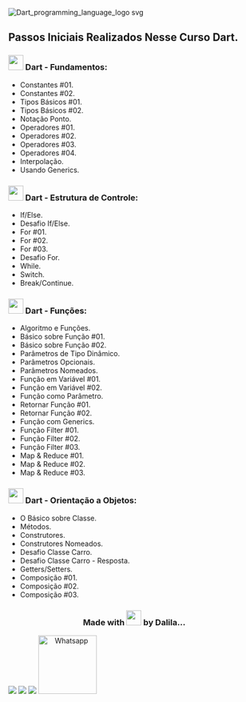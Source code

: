 ![Dart_programming_language_logo svg](https://github.com/DalilaDeveloperMobile/Fundamentos-Dart/assets/29806802/eea0f66c-2c14-442d-b7b0-dd6914e65897)
## Passos Iniciais Realizados Nesse Curso Dart.
### <img src="https://gifs.eco.br/wp-content/uploads/2021/06/gifs-de-coracao-7.gif" width="30px"> Dart - Fundamentos:
- Constantes #01.
- Constantes #02.
- Tipos Básicos #01.
- Tipos Básicos #02.
- Notação Ponto.
- Operadores #01.
- Operadores #02.
- Operadores #03.
- Operadores #04.
- Interpolação.
- Usando Generics.
### <img src="https://gifs.eco.br/wp-content/uploads/2021/06/gifs-de-coracao-7.gif" width="30px"> Dart - Estrutura de Controle:
- If/Else.
- Desafio If/Else.
- For #01.
- For #02.
- For #03.
- Desafio For.
- While.
- Switch.
- Break/Continue.
### <img src="https://gifs.eco.br/wp-content/uploads/2021/06/gifs-de-coracao-7.gif" width="30px"> Dart - Funções:
- Algoritmo e Funções.
- Básico sobre Função #01.
- Básico sobre Função #02.
- Parâmetros de Tipo Dinâmico.
- Parâmetros Opcionais.
- Parâmetros Nomeados.
- Função em Variável #01.
- Função em Variável #02.
- Função como Parâmetro.
- Retornar Função #01.
- Retornar Função #02.
- Função com Generics.
- Função Filter #01.
- Função Filter #02.
- Função Filter #03.
- Map & Reduce #01.
- Map & Reduce #02.
- Map & Reduce #03.
### <img src="https://gifs.eco.br/wp-content/uploads/2021/06/gifs-de-coracao-7.gif" width="30px"> Dart - Orientação a Objetos:
- O Básico sobre Classe.
- Métodos.
- Construtores.
- Construtores Nomeados.
- Desafio Classe Carro.
- Desafio Classe Carro - Resposta.
- Getters/Setters.
- Composição #01.
- Composição #02.
- Composição #03.

<h3 align="center"> Made with <img src="https://gifs.eco.br/wp-content/uploads/2021/06/gifs-de-coracao-7.gif" width="30px"> by Dalila...</h3>
<div align="center"  style="display: inline-block">
  <a href="https://www.linkedin.com/in/dalila-cust%C3%B3dio-046076181/" target="_blank"><img src="https://img.shields.io/badge/-LinkedIn-%230077B5?style=for-the-badge&logo=linkedin&logoColor=white" target="_blank"></a> 
  <a href = "mailto:dalila.dalila70@gmail.com"><img src="https://img.shields.io/badge/Gmail-D14836?style=for-the-badge&logo=gmail&logoColor=white" target="_blank"></a>
  <a href="https://instagram.com/dalila.dalila70" target="_blank"><img src="https://img.shields.io/badge/-Instagram-%23E4405F?style=for-the-badge&logo=instagram&logoColor=white" target="_blank"></a>
  <a target="_blank" href="https://api.whatsapp.com/send?phone=5588997138541"><img  alt="Whatsapp" width="117px" src="https://img.shields.io/badge/WhatsApp-25D366?style=for-the-badge&logo=whatsapp&logoColor=white"/></a> 
</div>
